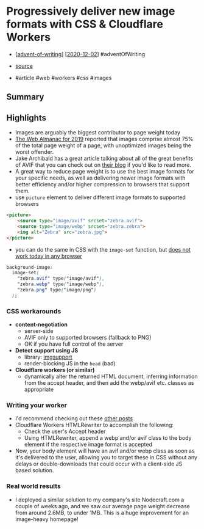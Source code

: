 # Progressively deliver new image formats with CSS & Cloudflare Workers

- [[advent-of-writing]] [[2020-12-02]] #adventOfWriting

- [source](https://jross.me/progressively-delivering-new-image-formats-with-css-and-cloudflare-workers/)
- #article #web #workers #css #images

## Summary

## Highlights

- Images are arguably the biggest contributor to page weight today
- [The Web Almanac for 2019](https://almanac.httparchive.org/en/2019/page-weight#what-types-of-assets-does-the-http-archive-track-and-how-much-do-they-matter) reported that images comprise almost 75% of the total page weight of a page, with unoptimized images being the worst offender.
- Jake Archibald has a great article talking about all of the great benefits of AVIF that you can check out on [their blog](https://jakearchibald.com/2020/avif-has-landed/) if you'd like to read more.
- A great way to reduce page weight is to use the best image formats for your specific needs, as well as delivering newer image formats with better efficiency and/or higher compression to browsers that support them.
- use `picture` element to deliver different image formats to supported browsers

```html
<picture>
    <source type="image/avif" srcset="zebra.avif">
    <source type="image/webp" srcset="zebra.zebra">
    <img alt="Zebra" src="zebra.jpg">
</picture>
```

- you can do the same in CSS with the `image-set` function, but [does not work today in any browser](https://caniuse.com/css-image-set)

```css
background-image:
  image-set(
    "zebra.avif" type("image/avif"),
    "zebra.webp" type("image/webp"),
    "zebra.png" type("image/png")
  );
```

### CSS workarounds

- **content-negotiation**
  - server-side
  - AVIF only to supported browsers (fallback to PNG)
  - OK if you have full control of the server
- **Detect support using JS**
  - library: [imgsupport](https://github.com/leechy/imgsupport)
  - render-blocking JS in the `head` (bad)
- **Cloudflare workers (or similar)**
  - dynamically alter the returned HTML document, inferring information from the accept header, and then add the webp/avif etc. classes as appropriate

### Writing your worker

- I'd recommend checking out these [other posts](https://jross.me/tag/cloudflare/)
- Cloudflare Workers HTMLRewriter to accomplish the following:
  - Check the user's Accept header
  - Using HTMLRewriter, append a webp and/or avif class to the body element if the respective image format is accepted
- Now, your body element will have an avif and/or webp class as soon as it's delivered to the user, allowing you to target these in CSS without any delays or double-downloads that could occur with a client-side JS based solution.

### Real world results

- I deployed a similar solution to my company's site Nodecraft.com a couple of weeks ago, and we saw our average page weight decrease from around 2.6MB, to under 1MB. This is a huge improvement for an image-heavy homepage!

[//begin]: # "Autogenerated link references for markdown compatibility"
[advent-of-writing]: advent-of-writing "Advent of Writing"
[2020-12-02]: journal/2020-12-02 "2020-12-02"
[//end]: # "Autogenerated link references"